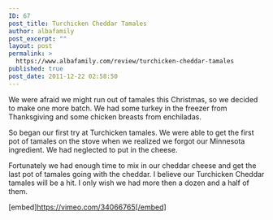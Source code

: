 ```yaml
---
ID: 67
post_title: Turchicken Cheddar Tamales
author: albafamily
post_excerpt: ""
layout: post
permalink: >
  https://www.albafamily.com/review/turchicken-cheddar-tamales
published: true
post_date: 2011-12-22 02:58:50
---
```

We were afraid we might run out of tamales this Christmas, so we decided to make one more batch. We had some turkey in the freezer from Thanksgiving and some chicken breasts from enchiladas.

So began our first try at Turchicken tamales. We were able to get the first pot of tamales on the stove when we realized we forgot our Minnesota ingredient. We had neglected to put in the cheese.

Fortunately we had enough time to mix in our cheddar cheese and get the last pot of tamales going with the cheddar. I believe our Turchicken Cheddar tamales will be a hit. I only wish we had more then a dozen and a half of them.

[embed]https://vimeo.com/34066765[/embed]